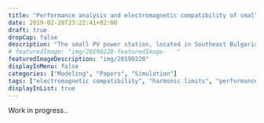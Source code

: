 ```yaml
---
title: "Performance analysis and electromagnetic compatibility of small photovoltaic power station"
date: 2019-02-28T23:22:41+02:00
draft: true
dropCap: false
description: "The small PV power station, located in Southeast Bulgaria is analysed. Performance analysis of a 30 kW solar photovoltaic power plant is done"
# featuredImage: "img/20190228-featuredImage-   "
featuredImageDescription: "img/20190228"
displayInMenu: false
categories: ["Modeling", "Papers", "Simulation"]
tags: ["electromagnetic compatibility", "harmonic limits", "performance", "power quality", "photovoltaic plant"]
displayInList: true
---
```



Work in progress..